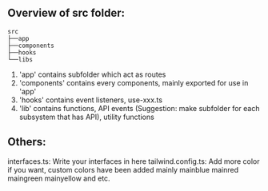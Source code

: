 ## Overview of src folder:
```
src
├──app
├──components
├──hooks
└──libs

```
1. 'app' contains subfolder which act as routes
2. 'components' contains every components, mainly exported for use in 'app'
3. 'hooks' contains event listeners, use-xxx.ts
4. 'lib' contains functions, API events (Suggestion: make subfolder for each subsystem that has API), utility functions

## Others:
interfaces.ts: Write your interfaces in here
tailwind.config.ts: Add more color if you want, custom colors have been added mainly 
mainblue 
mainred 
maingreen 
mainyellow
and etc.